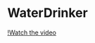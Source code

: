 # WaterDrinker

[!Watch the video](https://raw.githubusercontent.com/Lynn12378/WaterDrinker/raw/main/WDDemo.mp4)
